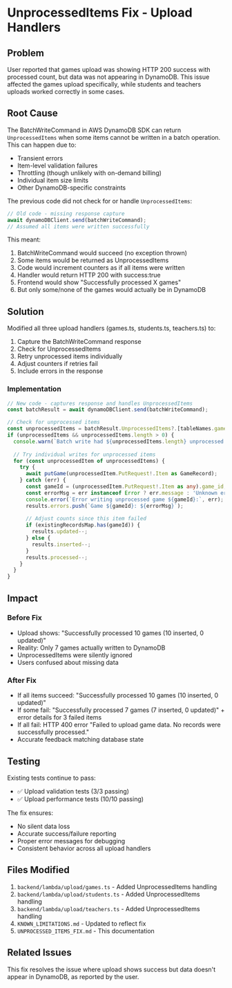 # UnprocessedItems Fix - Upload Handlers

## Problem

User reported that games upload was showing HTTP 200 success with processed count, but data was not appearing in DynamoDB. This issue affected the games upload specifically, while students and teachers uploads worked correctly in some cases.

## Root Cause

The BatchWriteCommand in AWS DynamoDB SDK can return `UnprocessedItems` when some items cannot be written in a batch operation. This can happen due to:
- Transient errors
- Item-level validation failures
- Throttling (though unlikely with on-demand billing)
- Individual item size limits
- Other DynamoDB-specific constraints

The previous code did not check for or handle `UnprocessedItems`:

```typescript
// Old code - missing response capture
await dynamoDBClient.send(batchWriteCommand);
// Assumed all items were written successfully
```

This meant:
1. BatchWriteCommand would succeed (no exception thrown)
2. Some items would be returned as UnprocessedItems
3. Code would increment counters as if all items were written
4. Handler would return HTTP 200 with success:true
5. Frontend would show "Successfully processed X games"
6. But only some/none of the games would actually be in DynamoDB

## Solution

Modified all three upload handlers (games.ts, students.ts, teachers.ts) to:
1. Capture the BatchWriteCommand response
2. Check for UnprocessedItems
3. Retry unprocessed items individually
4. Adjust counters if retries fail
5. Include errors in the response

### Implementation

```typescript
// New code - captures response and handles UnprocessedItems
const batchResult = await dynamoDBClient.send(batchWriteCommand);

// Check for unprocessed items
const unprocessedItems = batchResult.UnprocessedItems?.[tableNames.games];
if (unprocessedItems && unprocessedItems.length > 0) {
  console.warn(`Batch write had ${unprocessedItems.length} unprocessed items for games`);
  
  // Try individual writes for unprocessed items
  for (const unprocessedItem of unprocessedItems) {
    try {
      await putGame(unprocessedItem.PutRequest!.Item as GameRecord);
    } catch (err) {
      const gameId = (unprocessedItem.PutRequest!.Item as any).game_id;
      const errorMsg = err instanceof Error ? err.message : 'Unknown error';
      console.error(`Error writing unprocessed game ${gameId}:`, err);
      results.errors.push(`Game ${gameId}: ${errorMsg}`);
      
      // Adjust counts since this item failed
      if (existingRecordsMap.has(gameId)) {
        results.updated--;
      } else {
        results.inserted--;
      }
      results.processed--;
    }
  }
}
```

## Impact

### Before Fix
- Upload shows: "Successfully processed 10 games (10 inserted, 0 updated)"
- Reality: Only 7 games actually written to DynamoDB
- UnprocessedItems were silently ignored
- Users confused about missing data

### After Fix
- If all items succeed: "Successfully processed 10 games (10 inserted, 0 updated)"
- If some fail: "Successfully processed 7 games (7 inserted, 0 updated)" + error details for 3 failed items
- If all fail: HTTP 400 error "Failed to upload game data. No records were successfully processed."
- Accurate feedback matching database state

## Testing

Existing tests continue to pass:
- ✅ Upload validation tests (3/3 passing)
- ✅ Upload performance tests (10/10 passing)

The fix ensures:
- No silent data loss
- Accurate success/failure reporting
- Proper error messages for debugging
- Consistent behavior across all upload handlers

## Files Modified

1. `backend/lambda/upload/games.ts` - Added UnprocessedItems handling
2. `backend/lambda/upload/students.ts` - Added UnprocessedItems handling
3. `backend/lambda/upload/teachers.ts` - Added UnprocessedItems handling
4. `KNOWN_LIMITATIONS.md` - Updated to reflect fix
5. `UNPROCESSED_ITEMS_FIX.md` - This documentation

## Related Issues

This fix resolves the issue where upload shows success but data doesn't appear in DynamoDB, as reported by the user.
